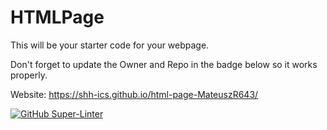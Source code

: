# HTMLPage

This will be your starter code for your webpage.

Don't forget to update the Owner and Repo in the badge below so it works properly.

Website: https://shh-ics.github.io/html-page-MateuszR643/

[![GitHub Super-Linter](https://github.com/SHH-ICS/html-page-MateuszR643/workflows/Lint%20Code%20Base/badge.svg)](https://github.com/marketplace/actions/super-linter)
